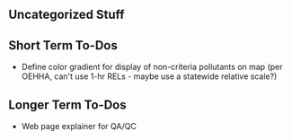 ## Uncategorized Stuff

 

## Short Term To-Dos
- Define color gradient for display of non-criteria pollutants on map (per OEHHA, can't use 1-hr RELs - maybe use a statewide relative scale?)


## Longer Term To-Dos
- Web page explainer for QA/QC
